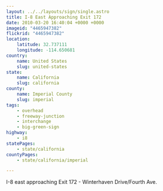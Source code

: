```yaml
---
layout: ../../layouts/sign/single.astro
title: I-8 East Approaching Exit 172
date: 2010-03-20 16:40:04 +0000 +0000
imageid: "4465947382"
flickrid: "4465947382"
location:
    latitude: 32.737111
    longitude: -114.650681
country:
    name: United States
    slug: united-states
state:
    name: California
    slug: california
county:
    name: Imperial County
    slug: imperial
tags:
    - overhead
    - freeway-junction
    - interchange
    - big-green-sign
highway:
    - i8
statePages:
    - state/california
countyPages:
    - state/california/imperial

---
```

I-8 east approaching Exit 172 - Winterhaven Drive/Fourth Ave.